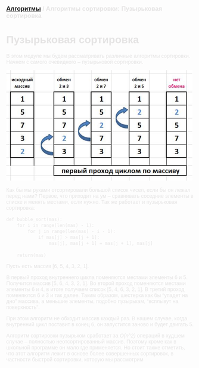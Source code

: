 <span style="color: #E5E4E4; font-family: Helvetica;">

### [Алгоритмы](README.md) / Алгоритмы сортировки: Пузырьковая сортировка

# **Пузырьковая сортировка**

В этом модуле мы будем рассматривать различные алгоритмы сортировки. Начнем с самого очевидного – пузырьковой сортировки. 

<img src="bubblesort.png" alt="Bubble sort" width="500"/>

Как бы мы руками отсортировали большой список чисел, если бы он лежал перед нами? Первое, что приходит на ум – сравнивать соседние элементы в списке и менять местами, если нужно. Так же работает и пузырьковая сортировка:

    def bubble_sort(mas):
        for i in range(len(mas) - 1):
            for j in range(len(mas) - i - 1):
                if mas[j] > mas[j + 1]:
                    mas[j], mas[j + 1] = mas[j + 1], mas[j]
        
        return(mas)

Пусть есть массив [6, 5, 4, 3, 2, 1]. 

В первый проход внутреннего цикла поменяются местами элементы 6 и 5. Получится массив [5, 6, 4, 3, 2, 1]. Во второй проход поменяются местами элементы 6 и 4, в итоге получаем список [5, 4, 6, 3, 2, 1]. В третий проход поменяются 6 и 3 и так далее. Таким образом, шестерка как бы “упадет на дно” массива, а меньшие элементы, подобно пузырькам, “всплывут на поверхность”. 

При этом алгоритм не обходит массив каждый раз. В нашем случае, когда внутренний цикл поставит в конец 6, он запустится заново и будет двигать 5.

Алгоритм сортировки пузырьком сработает за *O(n^2)* операций в худшем случае – полностью неотсортированный массив. Поэтому кроме как в школьной программе он мало где применяется. Но стоит также отметить, что этот алгоритм лежит в основе более совершенных сортировок, в частности быстрой сортировки, которую мы рассмотрим

</span>